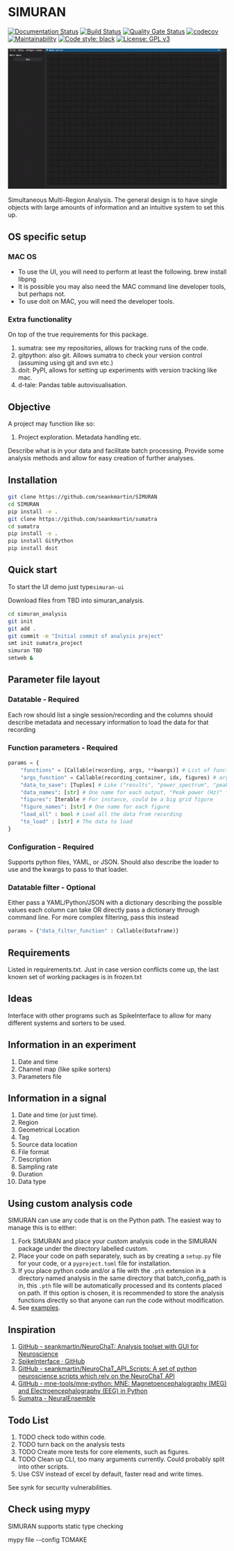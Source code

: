 # SIMURAN

[![Documentation Status](https://readthedocs.org/projects/simuran/badge/?version=latest)](https://simuran.readthedocs.io/en/latest/?badge=latest)
[![Build Status](https://travis-ci.com/seankmartin/SIMURAN.svg?branch=master)](https://app.travis-ci.com/github/seankmartin/SIMURAN)
[![Quality Gate Status](https://sonarcloud.io/api/project_badges/measure?project=seankmartin_SIMURAN&metric=alert_status)](https://sonarcloud.io/summary/new_code?id=seankmartin_SIMURAN)
[![codecov](https://codecov.io/gh/seankmartin/SIMURAN/branch/master/graph/badge.svg?token=F67OEU0PF2)](https://codecov.io/gh/seankmartin/SIMURAN)
[![Maintainability](https://api.codeclimate.com/v1/badges/97aa79ac8f356de695d5/maintainability)](https://codeclimate.com/github/seankmartin/SIMURAN/maintainability)
[![Code style: black](https://img.shields.io/badge/code%20style-black-000000.svg)](https://github.com/psf/black)
[![License: GPL v3](https://img.shields.io/badge/License-GPLv3-blue.svg)](https://www.gnu.org/licenses/gpl-3.0)

![Demo of UI](demo.gif)

Simultaneous Multi-Region Analysis.
The general design is to have single objects with large amounts of information and an intuitive system to set this up.

## OS specific setup

### MAC OS

- To use the UI, you will need to perform at least the following. brew install libpng
- It is possible you may also need the MAC command line developer tools, but perhaps not.
- To use doit on MAC, you will need the developer tools.

### Extra functionality

On top of the true requirements for this package.

1. sumatra: see my repositories, allows for tracking runs of the code.
2. gitpython: also git. Allows sumatra to check your version control (assuming using git and svn etc.)
3. doit: PyPI, allows for setting up experiments with version tracking like mac.
4. d-tale: Pandas table autovisualisation.

## Objective

A project may function like so:

1. Project exploration. Metadata handling etc.

Describe what is in your data and facilitate batch processing.
Provide some analysis methods and allow for easy creation of further analyses.

## Installation

```Bash
git clone https://github.com/seankmartin/SIMURAN
cd SIMURAN
pip install -e .
git clone https://github.com/seankmartin/sumatra
cd sumatra
pip install -e .
pip install GitPython
pip install doit
```

## Quick start

To start the UI demo just type`simuran-ui`

Download files from TBD into simuran_analysis.

```Bash
cd simuran_analysis
git init
git add .
git commit -m "Initial commit of analysis project"
smt init sumatra_project
simuran TBD
smtweb &
```

## Parameter file layout

### Datatable - Required

Each row should list a single session/recording and the columns should describe metadata and necessary information to load the data for that recording

### Function parameters - Required

```Python
params = {
    "functions" = [Callable(recording, args, **kwargs)] # List of functions to run e.g power_spectrum(recording, filter_range)
    "args_function" = Callable(recording_container, idx, figures) # arguments for functions on idx e.g lambda : return (1, 4)
    "data_to_save": [Tuples] # Like ("results", "power_spectrum", "peak_power")
    "data_names": [str] # One name for each output, "Peak power (Hz)" for example
    "figures": Iterable # For instance, could be a big grid figure
    "figure_names": [str] # One name for each figure
    "load_all" : bool # Load all the data from recording
    "to_load" : [str] # The data to load
}
```

### Configuration - Required

Supports python files, YAML, or JSON.
Should also describe the loader to use and the kwargs to pass to that loader.

### Datatable filter - Optional

Either pass a YAML/Python/JSON with a dictionary describing the possible values each column can take OR directly pass a dictionary through command line.
For more complex filtering, pass this instead

```Python
params = {"data_filter_function" : Callable(Dataframe)}
```

## Requirements

Listed in requirements.txt.
Just in case version conflicts come up, the last known set of working packages is in frozen.txt

## Ideas

Interface with other programs such as SpikeInterface to allow for many different systems and sorters to be used.

## Information in an experiment

1. Date and time
2. Channel map (like spike sorters)
3. Parameters file

## Information in a signal

1. Date and time (or just time).
2. Region
3. Geometrical Location
4. Tag
5. Source data location
6. File format
7. Description
8. Sampling rate
9. Duration
10. Data type

## Using custom analysis code

SIMURAN can use any code that is on the Python path. The easiest way to manage this is to either:
1. Fork SIMURAN and place your custom analysis code in the SIMURAN package under the directory labelled custom.
2. Place your code on path separately, such as by creating a `setup.py` file for your code, or a `pyproject.toml` file for installation.
3. If you place python code and/or a file with the `.pth` extension in a directory named analysis in the same directory that batch_config_path is in, this `.pth` file will be automatically processed and its contents placed on path. If this option is chosen, it is recommended to store the analysis functions directly so that anyone can run the code without modification.
4. See [examples](https://github.com/seankmartin/neuro-tools/tree/master/SIMURAN).

## Inspiration

1. [GitHub - seankmartin/NeuroChaT: Analysis toolset with GUI for Neuroscience](https://github.com/seankmartin/NeuroChaT)
2. [SpikeInterface · GitHub](https://github.com/SpikeInterface)
3. [GitHub - seankmartin/NeuroChaT_API_Scripts: A set of python neuroscience scripts which rely on the NeuroChaT API](https://github.com/seankmartin/NeuroChaT_API_Scripts)
4. [GitHub - mne-tools/mne-python: MNE: Magnetoencephalography (MEG) and Electroencephalography (EEG) in Python](https://github.com/mne-tools/mne-python/)
5. [Sumatra - NeuralEnsemble](http://neuralensemble.org/sumatra/)

## Todo List

1. TODO check todo within code.
2. TODO turn back on the analysis tests
3. TODO Create more tests for core elements, such as figures.
4. TODO Clean up CLI, too many arguments currently. Could probably split into other scripts.
5. Use CSV instead of excel by default, faster read and write times.

See synk for security vulnerabilities.

## Check using mypy

SIMURAN supports static type checking

mypy file --config TOMAKE